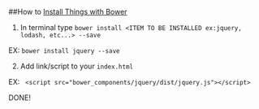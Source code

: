 ##How to [Install Things with Bower](http://bower.io/#install-bower)

1) In terminal type `bower install <ITEM TO BE INSTALLED ex:jquery, lodash, etc...> --save`

EX: `bower install jquery --save`

2) Add link/script to your `index.html`

EX: ` <script src="bower_components/jquery/dist/jquery.js"></script>`

DONE!
